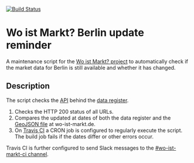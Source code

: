 [![Build Status](https://travis-ci.org/wo-ist-markt/wo-ist-markt-berlin-update-reminder.svg?branch=master)](https://travis-ci.org/wo-ist-markt/wo-ist-markt-berlin-update-reminder)

# Wo ist Markt? Berlin update reminder

A maintenance script for the [Wo ist Markt? project][wo-ist-markt-github]
to automatically check if the market data for Berlin is still available and whether it has changed.

## Description

The script checks the [API][berlin-market-data-api] behind the [data register][berlin-market-data-website].

1. Checks the HTTP 200 status of all URLs.
2. Compares the updated at dates of both the data register and the [GeoJSON file][wo-ist-markt-berlin-json] at
   wo-ist-markt.de.
3. On [Travis CI][travis-ci-website] a CRON job is configured to regularly execute the script. The build job fails if
   the dates differ or other errors occur.

Travis CI is further configured to send Slack messages to the [#wo-ist-markt-ci channel][wo-ist-markt-ci-slack].


[berlin-market-data-api]: https://datenregister.berlin.de/api/3/action/package_show?id=simple_search_wwwberlindesenwebservicemaerktefestewochentroedelmaerkte
[berlin-market-data-website]: https://daten.berlin.de/datensaetze/simple_search_wwwberlindesenwebservicemaerktefestewochentroedelmaerkte
[travis-ci-website]: https://travis-ci.org
[wo-ist-markt-ci-slack]: https://openknowledgegermany.slack.com/messages/wo-ist-markt-ci/
[wo-ist-markt-berlin-json]: https://wo-ist-markt.de/cities/berlin.json
[wo-ist-markt-github]: https://github.com/wo-ist-markt/wo-ist-markt.github.io

